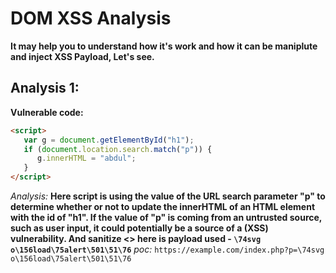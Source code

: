 # DOM XSS Analysis 

**It may help you to understand how it's work and how it can be maniplute and inject XSS Payload, Let's see.**

## Analysis 1:

**Vulnerable code:**
```html
<script>
   var g = document.getElementById("h1");
   if (document.location.search.match("p")) {
      g.innerHTML = "abdul";
   }
</script>
```
_Analysis:_ __Here script is using the value of the URL search parameter "p" to determine whether or not to update the innerHTML of an HTML element
with the id of "h1". If the value of "p" is coming from an untrusted source, such as user input, it could potentially be a source of a 
(XSS) vulnerability. And sanitize <> here is payload used - `\74svg o\156load\75alert\501\51\76`__
_poc:_ `https://example.com/index.php?p=\74svg o\156load\75alert\501\51\76` 


